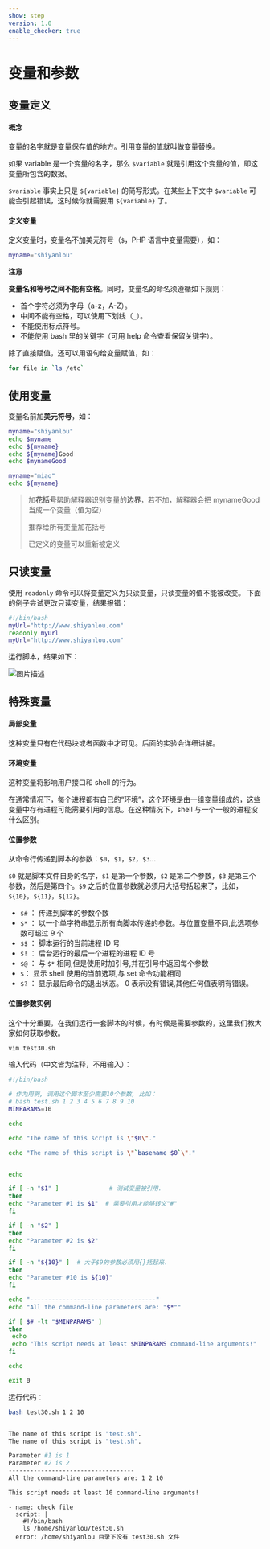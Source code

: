 ```yaml
---
show: step
version: 1.0
enable_checker: true
---
```


# 变量和参数

## 变量定义

#### 概念

变量的名字就是变量保存值的地方。引用变量的值就叫做变量替换。

如果 variable 是一个变量的名字，那么 `$variable` 就是引用这个变量的值，即这变量所包含的数据。

`$variable` 事实上只是 `${variable}` 的简写形式。在某些上下文中 `$variable` 可能会引起错误，这时候你就需要用 `${variable}` 了。

#### 定义变量

定义变量时，变量名不加美元符号（`$`，PHP 语言中变量需要），如：

```bash
myname="shiyanlou"
```

**注意**

**变量名和等号之间不能有空格**。同时，变量名的命名须遵循如下规则：

- 首个字符必须为字母（a-z，A-Z）。
- 中间不能有空格，可以使用下划线（`_`）。
- 不能使用标点符号。
- 不能使用 bash 里的关键字（可用 help 命令查看保留关键字）。

除了直接赋值，还可以用语句给变量赋值，如：

```bash
for file in `ls /etc`
```

## 使用变量

变量名前加**美元符号**，如：

```bash
myname="shiyanlou"
echo $myname
echo ${myname}
echo ${myname}Good
echo $mynameGood

myname="miao"
echo ${myname}
```

> 加**花括号**帮助解释器识别变量的**边界**，若不加，解释器会把 mynameGood 当成一个变量（值为空）
>
> 推荐给所有变量加花括号
>
> 已定义的变量可以重新被定义

## 只读变量

使用 `readonly` 命令可以将变量定义为只读变量，只读变量的值不能被改变。
下面的例子尝试更改只读变量，结果报错：

```bash
#!/bin/bash
myUrl="http://www.shiyanlou.com"
readonly myUrl
myUrl="http://www.shiyanlou.com"
```

运行脚本，结果如下：

![图片描述](https://doc.shiyanlou.com/courses/944/1347963/9426bb5cabed374fd3899fa9c932d21d-0/wm)

## 特殊变量

#### 局部变量

这种变量只有在代码块或者函数中才可见。后面的实验会详细讲解。

#### 环境变量

这种变量将影响用户接口和 shell 的行为。

在通常情况下，每个进程都有自己的“环境”，这个环境是由一组变量组成的，这些变量中存有进程可能需要引用的信息。在这种情况下，shell 与一个一般的进程没什么区别。

#### 位置参数

从命令行传递到脚本的参数：`$0`，`$1`，`$2`，`$3`...

`$0` 就是脚本文件自身的名字，`$1` 是第一个参数，`$2` 是第二个参数，`$3` 是第三个参数，然后是第四个。`$9` 之后的位置参数就必须用大括号括起来了，比如，`${10}`，`${11}`，`${12}`。

- `$#` ： 传递到脚本的参数个数
- `$*` ： 以一个单字符串显示所有向脚本传递的参数。与位置变量不同,此选项参数可超过 9 个
- `$$` ： 脚本运行的当前进程 ID 号
- `$!` ： 后台运行的最后一个进程的进程 ID 号
- `$@` ： 与 `$*` 相同,但是使用时加引号,并在引号中返回每个参数
- `$`： 显示 shell 使用的当前选项,与 set 命令功能相同
- `$?` ： 显示最后命令的退出状态。 0 表示没有错误,其他任何值表明有错误。

#### 位置参数实例

这个十分重要，在我们运行一套脚本的时候，有时候是需要参数的，这里我们教大家如何获取参数。

```bash
vim test30.sh
```

输入代码（中文皆为注释，不用输入）：

```bash
#!/bin/bash

# 作为用例, 调用这个脚本至少需要10个参数, 比如：
# bash test.sh 1 2 3 4 5 6 7 8 9 10
MINPARAMS=10

echo

echo "The name of this script is \"$0\"."

echo "The name of this script is \"`basename $0`\"."


echo

if [ -n "$1" ]              # 测试变量被引用.
then
echo "Parameter #1 is $1"  # 需要引用才能够转义"#"
fi

if [ -n "$2" ]
then
echo "Parameter #2 is $2"
fi

if [ -n "${10}" ]  # 大于$9的参数必须用{}括起来.
then
echo "Parameter #10 is ${10}"
fi

echo "-----------------------------------"
echo "All the command-line parameters are: "$*""

if [ $# -lt "$MINPARAMS" ]
then
 echo
 echo "This script needs at least $MINPARAMS command-line arguments!"
fi

echo

exit 0
```

运行代码：

```bash
bash test30.sh 1 2 10


The name of this script is "test.sh".
The name of this script is "test.sh".

Parameter #1 is 1
Parameter #2 is 2
-----------------------------------
All the command-line parameters are: 1 2 10

This script needs at least 10 command-line arguments!

```

```checker
- name: check file
  script: |
    #!/bin/bash
    ls /home/shiyanlou/test30.sh
  error: /home/shiyanlou 目录下没有 test30.sh 文件
```
